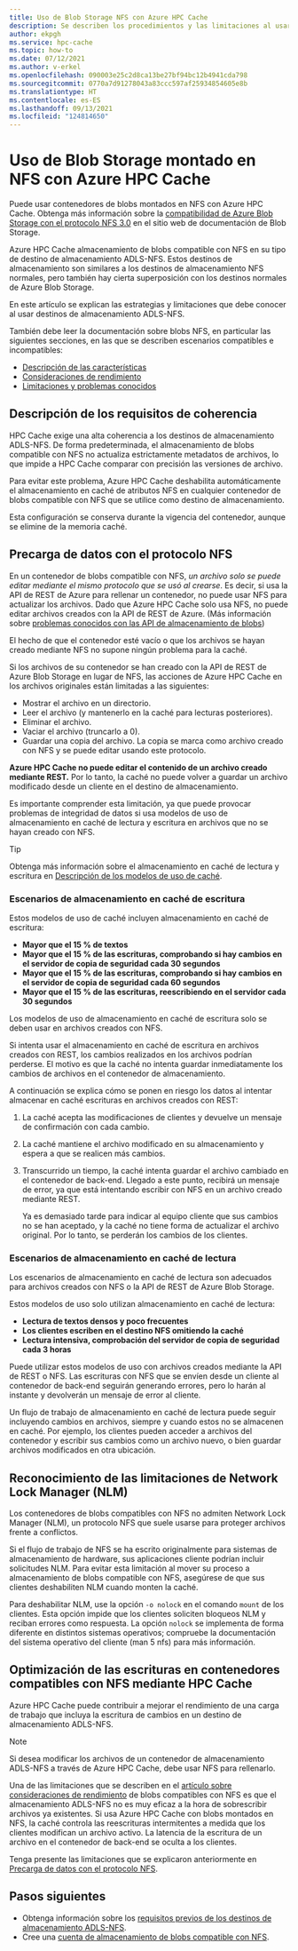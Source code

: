```yaml
---
title: Uso de Blob Storage NFS con Azure HPC Cache
description: Se describen los procedimientos y las limitaciones al usar Blob Storage ADLS-NFS con Azure HPC Cache.
author: ekpgh
ms.service: hpc-cache
ms.topic: how-to
ms.date: 07/12/2021
ms.author: v-erkel
ms.openlocfilehash: 090003e25c2d8ca13be27bf94bc12b4941cda798
ms.sourcegitcommit: 0770a7d91278043a83ccc597af25934854605e8b
ms.translationtype: HT
ms.contentlocale: es-ES
ms.lasthandoff: 09/13/2021
ms.locfileid: "124814650"
---
```

# <a name="use-nfs-mounted-blob-storage-with-azure-hpc-cache"></a>Uso de Blob Storage montado en NFS con Azure HPC Cache

Puede usar contenedores de blobs montados en NFS con Azure HPC Cache. Obtenga más información sobre la [compatibilidad de Azure Blob Storage con el protocolo NFS 3.0](../storage/blobs/network-file-system-protocol-support.md) en el sitio web de documentación de Blob Storage.

Azure HPC Cache almacenamiento de blobs compatible con NFS en su tipo de destino de almacenamiento ADLS-NFS. Estos destinos de almacenamiento son similares a los destinos de almacenamiento NFS normales, pero también hay cierta superposición con los destinos normales de Azure Blob Storage.

En este artículo se explican las estrategias y limitaciones que debe conocer al usar destinos de almacenamiento ADLS-NFS.

También debe leer la documentación sobre blobs NFS, en particular las siguientes secciones, en las que se describen escenarios compatibles e incompatibles:

* [Descripción de las características](../storage/blobs/network-file-system-protocol-support.md)
* [Consideraciones de rendimiento](../storage/blobs/network-file-system-protocol-support-performance.md)
* [Limitaciones y problemas conocidos](../storage/blobs/network-file-system-protocol-known-issues.md)

## <a name="understand-consistency-requirements"></a>Descripción de los requisitos de coherencia

HPC Cache exige una alta coherencia a los destinos de almacenamiento ADLS-NFS. De forma predeterminada, el almacenamiento de blobs compatible con NFS no actualiza estrictamente metadatos de archivos, lo que impide a HPC Cache comparar con precisión las versiones de archivo.

Para evitar este problema, Azure HPC Cache deshabilita automáticamente el almacenamiento en caché de atributos NFS en cualquier contenedor de blobs compatible con NFS que se utilice como destino de almacenamiento.

Esta configuración se conserva durante la vigencia del contenedor, aunque se elimine de la memoria caché.

## <a name="pre-load-data-with-nfs-protocol"></a>Precarga de datos con el protocolo NFS
<!-- cross-referenced from hpc-cache-ingest.md and here -->

En un contenedor de blobs compatible con NFS, *un archivo solo se puede editar mediante el mismo protocolo que se usó al crearse*. Es decir, si usa la API de REST de Azure para rellenar un contenedor, no puede usar NFS para actualizar los archivos. Dado que Azure HPC Cache solo usa NFS, no puede editar archivos creados con la API de REST de Azure. (Más información sobre [problemas conocidos con las API de almacenamiento de blobs](../storage/blobs/data-lake-storage-known-issues.md#blob-storage-apis))

El hecho de que el contenedor esté vacío o que los archivos se hayan creado mediante NFS no supone ningún problema para la caché.

Si los archivos de su contenedor se han creado con la API de REST de Azure Blob Storage en lugar de NFS, las acciones de Azure HPC Cache en los archivos originales están limitadas a las siguientes:

* Mostrar el archivo en un directorio.
* Leer el archivo (y mantenerlo en la caché para lecturas posteriores).
* Eliminar el archivo.
* Vaciar el archivo (truncarlo a 0).
* Guardar una copia del archivo. La copia se marca como archivo creado con NFS y se puede editar usando este protocolo.

**Azure HPC Cache no puede editar el contenido de un archivo creado mediante REST.** Por lo tanto, la caché no puede volver a guardar un archivo modificado desde un cliente en el destino de almacenamiento.

Es importante comprender esta limitación, ya que puede provocar problemas de integridad de datos si usa modelos de uso de almacenamiento en caché de lectura y escritura en archivos que no se hayan creado con NFS.

> [!TIP]
> Obtenga más información sobre el almacenamiento en caché de lectura y escritura en [Descripción de los modelos de uso de caché](cache-usage-models.md).

### <a name="write-caching-scenarios"></a>Escenarios de almacenamiento en caché de escritura

Estos modelos de uso de caché incluyen almacenamiento en caché de escritura:

* **Mayor que el 15 % de textos**
* **Mayor que el 15 % de las escrituras, comprobando si hay cambios en el servidor de copia de seguridad cada 30 segundos**
* **Mayor que el 15 % de las escrituras, comprobando si hay cambios en el servidor de copia de seguridad cada 60 segundos**
* **Mayor que el 15 % de las escrituras, reescribiendo en el servidor cada 30 segundos**

Los modelos de uso de almacenamiento en caché de escritura solo se deben usar en archivos creados con NFS.

Si intenta usar el almacenamiento en caché de escritura en archivos creados con REST, los cambios realizados en los archivos podrían perderse. El motivo es que la caché no intenta guardar inmediatamente los cambios de archivos en el contenedor de almacenamiento.

A continuación se explica cómo se ponen en riesgo los datos al intentar almacenar en caché escrituras en archivos creados con REST:

1. La caché acepta las modificaciones de clientes y devuelve un mensaje de confirmación con cada cambio.
1. La caché mantiene el archivo modificado en su almacenamiento y espera a que se realicen más cambios.
1. Transcurrido un tiempo, la caché intenta guardar el archivo cambiado en el contenedor de back-end. Llegado a este punto, recibirá un mensaje de error, ya que está intentando escribir con NFS en un archivo creado mediante REST.

   Ya es demasiado tarde para indicar al equipo cliente que sus cambios no se han aceptado, y la caché no tiene forma de actualizar el archivo original. Por lo tanto, se perderán los cambios de los clientes.

### <a name="read-caching-scenarios"></a>Escenarios de almacenamiento en caché de lectura

Los escenarios de almacenamiento en caché de lectura son adecuados para archivos creados con NFS o la API de REST de Azure Blob Storage.

Estos modelos de uso solo utilizan almacenamiento en caché de lectura:

* **Lectura de textos densos y poco frecuentes**
* **Los clientes escriben en el destino NFS omitiendo la caché**
* **Lectura intensiva, comprobación del servidor de copia de seguridad cada 3 horas**

Puede utilizar estos modelos de uso con archivos creados mediante la API de REST o NFS. Las escrituras con NFS que se envíen desde un cliente al contenedor de back-end seguirán generando errores, pero lo harán al instante y devolverán un mensaje de error al cliente.

Un flujo de trabajo de almacenamiento en caché de lectura puede seguir incluyendo cambios en archivos, siempre y cuando estos no se almacenen en caché. Por ejemplo, los clientes pueden acceder a archivos del contenedor y escribir sus cambios como un archivo nuevo, o bien guardar archivos modificados en otra ubicación.

## <a name="recognize-network-lock-manager-nlm-limitations"></a>Reconocimiento de las limitaciones de Network Lock Manager (NLM)

Los contenedores de blobs compatibles con NFS no admiten Network Lock Manager (NLM), un protocolo NFS que suele usarse para proteger archivos frente a conflictos.

Si el flujo de trabajo de NFS se ha escrito originalmente para sistemas de almacenamiento de hardware, sus aplicaciones cliente podrían incluir solicitudes NLM. Para evitar esta limitación al mover su proceso a almacenamiento de blobs compatible con NFS, asegúrese de que sus clientes deshabiliten NLM cuando monten la caché.

Para deshabilitar NLM, use la opción ``-o nolock`` en el comando ``mount`` de los clientes. Esta opción impide que los clientes soliciten bloqueos NLM y reciban errores como respuesta. La opción ``nolock`` se implementa de forma diferente en distintos sistemas operativos; compruebe la documentación del sistema operativo del cliente (man 5 nfs) para más información.

## <a name="streamline-writes-to-nfs-enabled-containers-with-hpc-cache"></a>Optimización de las escrituras en contenedores compatibles con NFS mediante HPC Cache

Azure HPC Cache puede contribuir a mejorar el rendimiento de una carga de trabajo que incluya la escritura de cambios en un destino de almacenamiento ADLS-NFS.

> [!NOTE]
> Si desea modificar los archivos de un contenedor de almacenamiento ADLS-NFS a través de Azure HPC Cache, debe usar NFS para rellenarlo.

Una de las limitaciones que se describen en el [artículo sobre consideraciones de rendimiento](../storage/blobs/network-file-system-protocol-support-performance.md) de blobs compatibles con NFS es que el almacenamiento ADLS-NFS no es muy eficaz a la hora de sobrescribir archivos ya existentes. Si usa Azure HPC Cache con blobs montados en NFS, la caché controla las reescrituras intermitentes a medida que los clientes modifican un archivo activo. La latencia de la escritura de un archivo en el contenedor de back-end se oculta a los clientes.

Tenga presente las limitaciones que se explicaron anteriormente en [Precarga de datos con el protocolo NFS](#pre-load-data-with-nfs-protocol).

## <a name="next-steps"></a>Pasos siguientes

* Obtenga información sobre los [requisitos previos de los destinos de almacenamiento ADLS-NFS](hpc-cache-prerequisites.md#nfs-mounted-blob-adls-nfs-storage-requirements).
* Cree una [cuenta de almacenamiento de blobs compatible con NFS](../storage/blobs/network-file-system-protocol-support-how-to.md).
